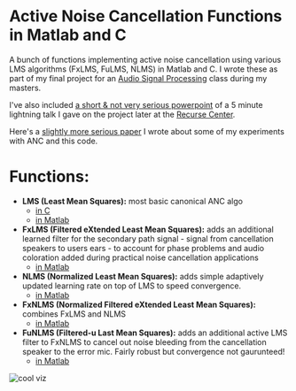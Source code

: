 # Active Noise Cancellation Functions in Matlab and C
A bunch of functions implementing active noise cancellation using various LMS algorithms (FxLMS, FuLMS, NLMS) in Matlab and C.
I wrote these as part of my final project for an [Audio Signal Processing](http://www.ece.rochester.edu/~zduan/teaching/ece472/index.html) class during my masters.

I've also included [a short & not very serious powerpoint](https://github.com/markostam/active-noise-cancellation/blob/master/noise_cancellation_recurse2.pptx) of a 5 minute lightning talk I gave on the project later at the [Recurse Center](https://recurse.com). 

Here's a [slightly more serious paper](http://www.ece.rochester.edu/~zduan/teaching/ece472/projects/2016/Stamenovic_paper.pdf) I wrote about some of my experiments with ANC and this code.

# Functions:
+ **LMS (Least Mean Squares):** most basic canonical ANC algo
  + [in C](https://github.com/markostam/active-noise-cancellation/blob/master/Code/adaptive_mss.c)
  + [in Matlab](https://github.com/markostam/active-noise-cancellation/blob/master/Code/FxLMS_mss.m)
+ **FxLMS (Filtered eXtended Least Mean Squares):** adds an additional learned filter for the secondary path signal - signal from cancellation speakers to users ears - to account for phase problems and audio coloration added during practical noise cancellation applications
  + [in Matlab](https://github.com/markostam/active-noise-cancellation/blob/master/Code/FxLMS_mss.m)
+ **NLMS (Normalized Least Mean Squares):** adds simple adaptively updated learning rate on top of LMS to speed convergence.
  + [in Matlab](https://github.com/markostam/active-noise-cancellation/blob/master/Code/NLMS_mss.m)
+ **FxNLMS (Normalized Filtered eXtended Least Mean Squares):** combines FxLMS and NLMS
  + [in Matlab](https://github.com/markostam/active-noise-cancellation/blob/master/Code/FxNLMS_mss.m)
+ **FuNLMS (Filtered-u Last Mean Squares):** adds an additional active LMS filter to FxNLMS to cancel out noise bleeding from the cancellation speaker to the error mic. Fairly robust but convergence not gaurunteed!
  + [in Matlab](https://github.com/markostam/active-noise-cancellation/blob/master/Code/FuNLMS_mss.m)

![cool viz](https://github.com/markostam/active-noise-cancellation/blob/master/images/Screenshot%202016-11-07%2015.30.06.png?raw=true)
